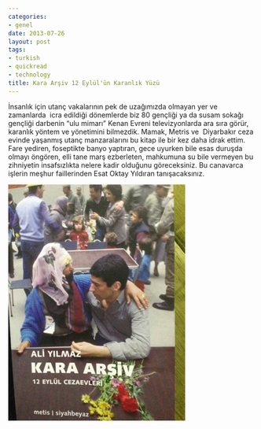 ```yaml
---
categories:
- genel
date: 2013-07-26
layout: post
tags:
- turkish
- quickread
- technology
title: Kara Arşiv 12 Eylül'ün Karanlık Yüzü
---
```


İnsanlık için utanç vakalarının pek de uzağımızda olmayan yer ve zamanlarda  icra edildiği dönemlerde biz 80 gençliği ya da susam sokağı gençliği darbenin “ulu mimarı” Kenan Evreni televizyonlarda ara sıra görür, karanlık yöntem ve yönetimini bilmezdik. Mamak, Metris ve  Diyarbakır ceza evinde yaşanmış utanç manzaralarını bu kitap ile bir kez daha idrak ettim. Fare yediren, foseptikte banyo yaptıran, gece uyurken bile esas duruşda olmayı öngören, elli tane marş ezberleten, mahkumuna su bile vermeyen bu zihniyetin insafsızlıkta nelere kadir olduğunu göreceksiniz. Bu canavarca işlerin meşhur faillerinden Esat Oktay Yıldıran tanışacaksınız.

[![image](/images/blogger-image--1874578047.jpg)](https://lh6.googleusercontent.com/-c6fIpwG4baA/UfLFXfMiOiI/AAAAAAAAInA/iAID7SGasnw/s640/blogger-image--1874578047.jpg)
